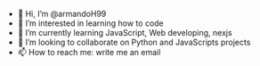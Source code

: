 - 👋 Hi, I’m @armandoH99
- 👀 I’m interested in learning how to code
- 🌱 I’m currently learning JavaScript, Web developing, nexjs
- 💞️ I’m looking to collaborate on Python and JavaScripts projects
- 📫 How to reach me: write me an email

<!---
armandoH99/armandoH99 is a ✨ special ✨ repository because its `README.md` (this file) appears on your GitHub profile.
You can click the Preview link to take a look at your changes.
--->
